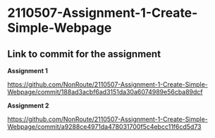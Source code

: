 # 2110507-Assignment-1-Create-Simple-Webpage

## Link to commit for the assignment

**Assignment 1**

https://github.com/NonRoute/2110507-Assignment-1-Create-Simple-Webpage/commit/188ad3acbf6ad3151da30a6074989e56cba89dcf

**Assignment 2**

https://github.com/NonRoute/2110507-Assignment-1-Create-Simple-Webpage/commit/a9288ce4971da478031700f5c4ebcc11f6cd5d73
